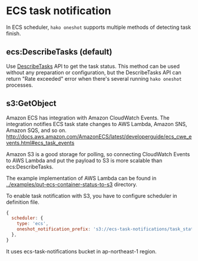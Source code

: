 # ECS task notification
In ECS scheduler, `hako oneshot` supports multiple methods of detecting task finish.

## ecs:DescribeTasks (default)
Use [DescribeTasks](http://docs.aws.amazon.com/AmazonECS/latest/APIReference/API_DescribeTasks.html) API to get the task status.
This method can be used without any preparation or configuration, but the DescribeTasks API can return "Rate exceeded" error when there's several running `hako oneshot` processes.

## s3:GetObject
Amazon ECS has integration with Amazon CloudWatch Events. The integration notifies ECS task state changes to AWS Lambda, Amazon SNS, Amazon SQS, and so on.
http://docs.aws.amazon.com/AmazonECS/latest/developerguide/ecs_cwe_events.html#ecs_task_events

Amazon S3 is a good storage for polling, so connecting CloudWatch Events to AWS Lambda and put the payload to S3 is more scalable than ecs:DescribeTasks.

The example implementation of AWS Lambda can be found in [../examples/put-ecs-container-status-to-s3](../examples/put-ecs-container-status-to-s3) directory.

To enable task notification with S3, you have to configure scheduler in definition file.

```js
{
  scheduler: {
    type: 'ecs',
    oneshot_notification_prefix: 's3://ecs-task-notifications/task_statuses?region=ap-northeast-1',
  },
}
```

It uses ecs-task-notifications bucket in ap-northeast-1 region.
